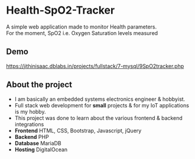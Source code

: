 # Health-SpO2-Tracker

A simple web application made to monitor Health parameters.  
For the moment, SpO2 i.e. Oxygen Saturation levels measured

## Demo
https://jithinisaac.dblabs.in/projects/fullstack/7-mysql/9SpO2tracker.php

## About the project

- I am basically an embedded systems electronics engineer & hobbyist.  
- Full stack web development for **small** projects & for my IoT applications is my hobby.
- This project was done to learn about the various frontend & backend integrations
- **Frontend** HTML, CSS, Bootstrap, Javascript, jQuery
- **Backend** PHP 
- **Database** MariaDB
- **Hosting** DigitalOcean




